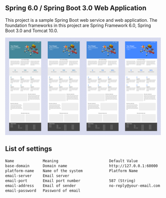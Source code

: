 ## Spring 6.0 / Spring Boot 3.0 Web Application

This project is a sample
Spring Boot web service
and web application.
The foundation frameworks
in this project
are Spring Framework 6.0,
Spring Boot 3.0 and
Tomcat 10.0.

![Cover Photo](cover.png)

## List of settings
```
Name             Meaning                       Default Value
base-domain      Domain name                   http://127.0.0.1:60000
platform-name    Name of the system            Platform Name
email-server     Email server
email-port       Email port number             587 (String)
email-address    Email of sender               no-reply@your-email.com
email-password   Password of email
```
